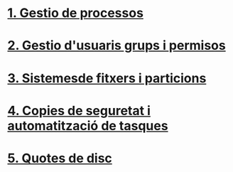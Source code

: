 # [1. Gestio de processos](1.-Gestió-de-processos.md)

# [2. Gestio d'usuaris grups i permisos](2.-Gestió-d'usuaris,-grups-i-permisos.md)

# [3. Sistemesde fitxers i particions](3.-Sistemes-de-fitxers-i-particions.md)

# [4. Copies de seguretat i automatització de tasques](4.-Còpies-de-seguretat-i-autmatització-de-tasques.md)

# [5. Quotes de disc](5.-Quotes-de-disc.md)
